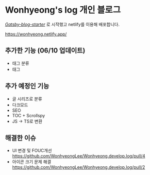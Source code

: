 # Wonhyeong's log 개인 블로그

_[Gatsby-blog-starter](https://github.com/gatsbyjs/gatsby-starter-blog)_ 로 시작했고 netlify를 이용해 배포합니다.

https://wonhyeong.netlify.app/ 

## 추가한 기능 (06/10 업데이트)
- 태그 분류
- 태그 

## 추가 예정인 기능
- 글 시리즈로 분류
- 다크모드
- SEO
- TOC + Scrollspy
- JS -> TS로 변환

## 해결한 이슈
- UI 변경 및 FOUC개선 https://github.com/WonhyeongLee/Wonhyeong.develop.log/pull/4 
- 아이콘 크기 문제 해결 https://github.com/WonhyeongLee/Wonhyeong.develop.log/pull/2 
